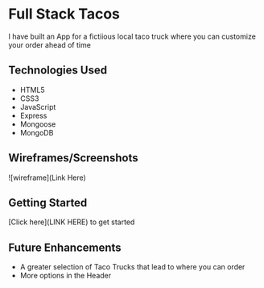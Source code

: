 # Full Stack Tacos

I have built an App for a fictiious local taco truck where you can customize your order ahead of time

## Technologies Used
- HTML5
- CSS3
- JavaScript
- Express
- Mongoose
- MongoDB

## Wireframes/Screenshots
![wireframe](Link Here)

## Getting Started
[Click here](LINK HERE) to get started

## Future Enhancements
- A greater selection of Taco Trucks that lead to where you can order
- More options in the Header
